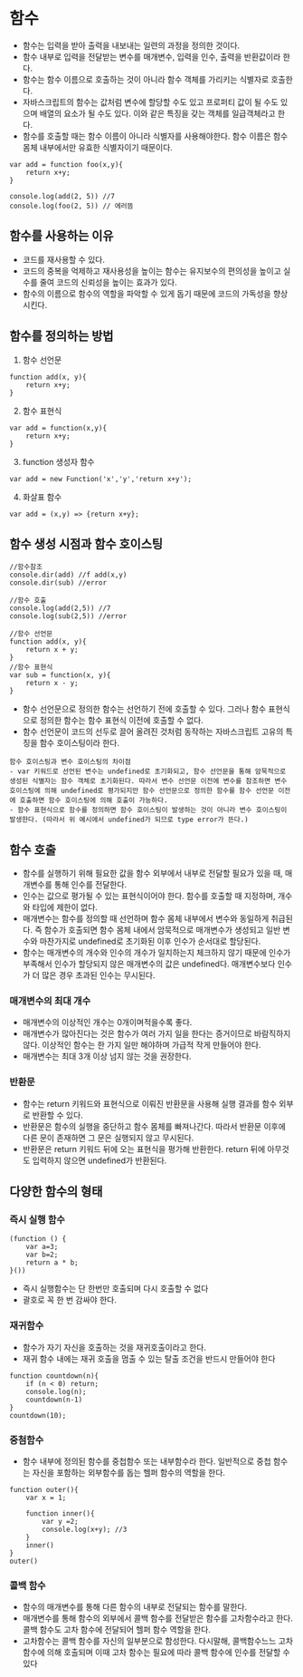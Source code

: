 # 함수
- 함수는 입력을 받아 출력을 내보내는 일련의 과정을 정의한 것이다. 
- 함수 내부로 입력을 전달받는 변수를 매개변수, 입력을 인수, 출력을 반환값이라 한다. 
- 함수는 함수 이름으로 호출하는 것이 아니라 함수 객체를 가리키는 식별자로 호출한다. 
- 자바스크립트의 함수는 값처럼 변수에 할당할 수도 있고 프로퍼티 값이 될 수도 있으며 배열의 요소가 될 수도 있다. 이와 같은 특징을 갖는 객체를 일급객체라고 한다. 
- 함수를 호출할 때는 함수 이름이 아니라 식별자를 사용해야한다. 함수 이름은 함수 몸체 내부에서만 유효한 식별자이기 때문이다. 
```
var add = function foo(x,y){
    return x+y;
}

console.log(add(2, 5)) //7
console.log(foo(2, 5)) // 에러뜸
```
## 함수를 사용하는 이유
- 코드를 재사용할 수 있다. 
- 코드의 중복을 억제하고 재사용성을 높이는 함수는 유지보수의 편의성을 높이고 실수를 줄여 코드의 신뢰성을 높이는 효과가 있다. 
- 함수의 이름으로 함수의 역할을 파악할 수 있게 돕기 때문에 코드의 가독성을 향상시킨다. 

## 함수를 정의하는 방법
1. 함수 선언문
```
function add(x, y){
    return x+y;
}
```
2. 함수 표현식
```
var add = function(x,y){
    return x+y;
}
```
3. function 생성자 함수
```
var add = new Function('x','y','return x+y');
```
4. 화살표 함수
```
var add = (x,y) => {return x+y};
```
## 함수 생성 시점과 함수 호이스팅
```
//함수참조
console.dir(add) //f add(x,y)
console.dir(sub) //error

//함수 호출
console.log(add(2,5)) //7
console.log(sub(2,5)) //error

//함수 선언문
function add(x, y){
    return x + y;
}
//함수 표현식
var sub = function(x, y){
    return x - y;
}
```
- 함수 선언문으로 정의한 함수는 선언하기 전에 호출할 수 있다. 그러나 함수 표현식으로 정의한 함수는 함수 표현식 이전에 호출할 수 없다. 
- 함수 선언문이 코드의 선두로 끌어 올려진 것처럼 동작하는 자바스크립트 고유의 특징을 함수 호이스팅이라 한다. 

```
함수 호이스팅과 변수 호이스팅의 차이점
- var 키워드로 선언된 변수는 undefined로 초기화되고, 함수 선언문을 통해 암묵적으로 생성된 식별자는 함수 객체로 초기화된다. 따라서 변수 선언문 이전에 변수를 참조하면 변수 호이스팅에 의해 undefined로 평가되지만 함수 선언문으로 정의한 함수를 함수 선언문 이전에 호출하면 함수 호이스팅에 의해 호출이 가능하다.
- 함수 표현식으로 함수를 정의하면 함수 호이스팅이 발생하는 것이 아니라 변수 호이스팅이 발생한다. (따라서 위 예시에서 undefined가 되므로 type error가 뜬다.)
```

## 함수 호출
- 함수를 실행하기 위해 필요한 값을 함수 외부에서 내부로 전달할 필요가 있을 때, 매개변수를 통해 인수를 전달한다. 
- 인수는 값으로 평가될 수 있는 표현식이어야 한다. 함수를 호출할 때 지정하며, 개수와 타입에 제한이 없다. 
- 매개변수는 함수를 정의할 때 선언하며 함수 몸체 내부에서 변수와 동일하게 취급된다. 즉 함수가 호출되면 함수 몸체 내에서 암묵적으로 매개변수가 생성되고 일반 변수와 마찬가지로 undefined로 초기화된 이후 인수가 순서대로 할당된다. 
- 함수는 매개변수의 개수와 인수의 개수가 일치하는지 체크하지 않기 때문에 인수가 부족해서 인수가 할당되지 않은 매개변수의 값은 undefined다. 매개변수보다 인수가 더 많은 경우 초과된 인수는 무시된다. 

### 매개변수의 최대 개수
- 매개변수의 이상적인 개수는 0개이며적을수록 좋다.
- 매개변수가 많아진다는 것은 함수가 여러 가지 일을 한다는 증거이므로 바람직하지 않다. 이상적인 함수는 한 가지 일만 해야하며 가급적 작게 만들어야 한다. 
- 매개변수는 최대 3개 이상 넘지 않는 것을 권장한다. 

### 반환문
- 함수는 return 키워드와 표현식으로 이뤄진 반환문을 사용해 실행 결과를 함수 외부로 반환할 수 있다. 
- 반환문은 함수의 실행을 중단하고 함수 몸체를 빠져나간다. 따라서 반환문 이후에 다른 문이 존재하면 그 문은 실행되지 않고 무시된다. 
- 반환문은 return 키워드 뒤에 오는 표현식을 평가해 반환한다. return 뒤에 아무것도 입력하지 않으면 undefined가 반환된다. 

## 다양한 함수의 형태
### 즉시 실행 함수
``` 
(function () {
    var a=3;
    var b=2;
    return a * b;
}())
```
- 즉시 실행함수는 단 한번만 호출되며 다시 호출할 수 없다
- 괄호로 꼭 한 번 감싸야 한다. 

### 재귀함수
- 함수가 자기 자신을 호출하는 것을 재귀호출이라고 한다. 
- 재귀 함수 내에는 재귀 호출을 멈출 수 있는 탈출 조건을 반드시 만들어야 한다
```
function countdown(n){
    if (n < 0) return;
    console.log(n);
    countdown(n-1)
}
countdown(10);
```
### 중첨함수
- 함수 내부에 정의된 함수를 중첩함수 또는 내부함수라 한다. 일반적으로 중첩 함수는 자신을 포함하는 외부함수를 돕는 헬퍼 함수의 역할을 한다. 
```
function outer(){
    var x = 1;

    function inner(){
        var y =2;
        console.log(x+y); //3
    }
    inner()
}
outer()
```

### 콜백 함수
- 함수의 매개변수를 통해 다른 함수의 내부로 전달되는 함수를 말한다. 
- 매개변수를 통해 함수의 외부에서 콜백 함수를 전달받은 함수를 고차함수라고 한다. 콜백 함수도 고차 함수에 전달되어 헬퍼 함수 역할을 한다. 
- 고차함수는 콜백 함수를 자신의 일부분으로 함성한다. 다시말해, 콜백함수느느 고차 함수에 의해 호출되며 이때 고차 함수는 필요에 따라 콜백 함수에 인수를 전달할 수 있다 